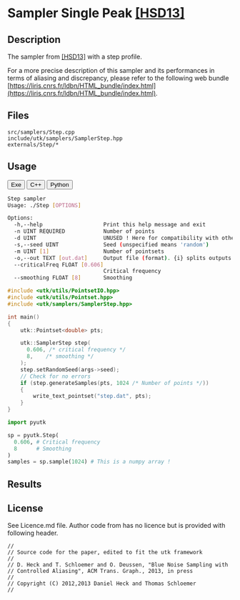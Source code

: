 # Sampler Single Peak [[HSD13]](http://kops.uni-konstanz.de/bitstream/handle/123456789/24358/Heck_243584.pdf%3Bjsessionid%3D6A7E6EFBFF35CDC5C5F8EBB5928C44F8?sequence%3D2)

## Description

The sampler from [[HSD13]](http://kops.uni-konstanz.de/bitstream/handle/123456789/24358/Heck_243584.pdf%3Bjsessionid%3D6A7E6EFBFF35CDC5C5F8EBB5928C44F8?sequence%3D2) with a step profile.  

For a more precise description of this sampler and its performances in terms of aliasing and discrepancy, please refer to the following web bundle [https://liris.cnrs.fr/ldbn/HTML_bundle/index.html](https://liris.cnrs.fr/ldbn/HTML_bundle/index.html).

## Files

```
src/samplers/Step.cpp  
include/utk/samplers/SamplerStep.hpp
externals/Step/*
```

## Usage

<button class="tablink exebutton" onclick="openCode('exe', this)" markdown="1">Exe</button> 
<button class="tablink cppbutton" onclick="openCode('cpp', this)" markdown="1">C++</button> 
<button class="tablink pybutton" onclick="openCode('py', this)" markdown="1">Python</button> 
<br/>
  

<div class="exe tabcontent">

```bash
Step sampler
Usage: ./Step [OPTIONS]

Options:
  -h,--help                   Print this help message and exit
  -n UINT REQUIRED            Number of points
  -d UINT                     UNUSED ! Here for compatibility with others.
  -s,--seed UINT              Seed (unspecified means 'random')
  -m UINT [1]                 Number of pointsets
  -o,--out TEXT [out.dat]     Output file (format). {i} splits outputs in multiple files and token is replaced by index.
  --criticalFreq FLOAT [0.606] 
                              Critical frequency
  --smoothing FLOAT [8]       Smoothing
```

</div>

<div class="cpp tabcontent">

```  cpp
#include <utk/utils/PointsetIO.hpp>
#include <utk/utils/Pointset.hpp>
#include <utk/samplers/SamplerStep.hpp>

int main()
{
    utk::Pointset<double> pts;

    utk::SamplerStep step(
      0.606, /* critical frequency */
      8,    /* smoothing */
    );
    step.setRandomSeed(args->seed);
    // Check for no errors
    if (step.generateSamples(pts, 1024 /* Number of points */))
    {
        write_text_pointset("step.dat", pts);
    }
}
```  

</div>

<div class="py tabcontent">

``` python
import pyutk

sp = pyutk.Step(
  0.606, # Critical frequency
  8      # Smoothing
)
samples = sp.sample(1024) # This is a numpy array !
```  

</div>

## Results

<div class="results"></div>
<script>
  window.addEventListener('DOMContentLoaded', function() { show_results(); }); 
</script>

## License

See Licence.md file. Author code from has no licence but is provided with following header.

```
//
// Source code for the paper, edited to fit the utk framework
//
// D. Heck and T. Schloemer and O. Deussen, "Blue Noise Sampling with
// Controlled Aliasing", ACM Trans. Graph., 2013, in press
//
// Copyright (C) 2012,2013 Daniel Heck and Thomas Schloemer
//
``` 